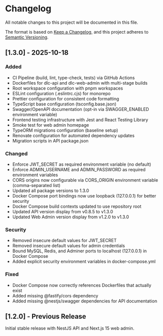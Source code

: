 # Changelog

All notable changes to this project will be documented in this file.

The format is based on [Keep a Changelog](https://keepachangelog.com/en/1.0.0/),
and this project adheres to [Semantic Versioning](https://semver.org/spec/v2.0.0.html).

## [1.3.0] - 2025-10-18

### Added
- CI Pipeline (build, lint, type-check, tests) via GitHub Actions
- Dockerfiles for dlc-api and dlc-web-admin with multi-stage builds
- Root workspace configuration with pnpm workspaces
- ESLint configuration (.eslintrc.cjs) for monorepo
- Prettier configuration for consistent code formatting
- TypeScript base configuration (tsconfig.base.json)
- Swagger/OpenAPI documentation (opt-in via SWAGGER_ENABLED environment variable)
- Frontend testing infrastructure with Jest and React Testing Library
- Smoke test for web admin homepage
- TypeORM migrations configuration (baseline setup)
- Renovate configuration for automated dependency updates
- Migration scripts in API package.json

### Changed
- Enforce JWT_SECRET as required environment variable (no default)
- Enforce ADMIN_USERNAME and ADMIN_PASSWORD as required environment variables
- CORS origins now configurable via CORS_ORIGIN environment variable (comma-separated list)
- Updated all package versions to 1.3.0
- Docker Compose port bindings now use loopback (127.0.0.1) for better security
- Docker Compose build contexts updated to use repository root
- Updated API version display from v0.8.5 to v1.3.0
- Updated Web Admin version display from v1.2.0 to v1.3.0

### Security
- Removed insecure default values for JWT_SECRET
- Removed insecure default values for admin credentials
- Bound MySQL, Redis, and Adminer ports to localhost (127.0.0.1) in Docker Compose
- Added explicit security environment variables in docker-compose.yml

### Fixed
- Docker Compose now correctly references Dockerfiles that actually exist
- Added missing @fastify/cors dependency
- Added missing @nestjs/swagger dependencies for API documentation

## [1.2.0] - Previous Release

Initial stable release with NestJS API and Next.js 15 web admin.
